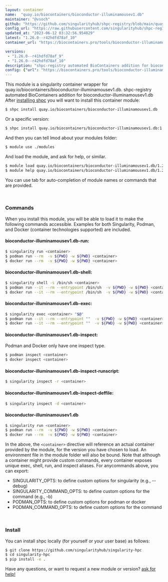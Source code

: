 ```yaml
---
layout: container
name:  "quay.io/biocontainers/bioconductor-illuminamousev1.db"
maintainer: "@vsoch"
github: "https://github.com/singularityhub/shpc-registry/blob/main/quay.io/biocontainers/bioconductor-illuminamousev1.db/container.yaml"
config_url: "https://raw.githubusercontent.com/singularityhub/shpc-registry/main/quay.io/biocontainers/bioconductor-illuminamousev1.db/container.yaml"
updated_at: "2023-06-12 03:32:56.954829"
latest: "1.26.0--r42hdfd78af_10"
container_url: "https://biocontainers.pro/tools/bioconductor-illuminamousev1.db"

versions:
 - "1.26.0--r41hdfd78af_9"
 - "1.26.0--r42hdfd78af_10"
description: "shpc-registry automated BioContainers addition for bioconductor-illuminamousev1.db"
config: {"url": "https://biocontainers.pro/tools/bioconductor-illuminamousev1.db", "maintainer": "@vsoch", "description": "shpc-registry automated BioContainers addition for bioconductor-illuminamousev1.db", "latest": {"1.26.0--r42hdfd78af_10": "sha256:3e165ee08ea602eb69fa48de41a806af1a47b23fb2341b7869afa9871706d1b2"}, "tags": {"1.26.0--r41hdfd78af_9": "sha256:5cedf7992a12bacdc76915d5743ff0634e448cfe2b1a695aca733f79a9167303", "1.26.0--r42hdfd78af_10": "sha256:3e165ee08ea602eb69fa48de41a806af1a47b23fb2341b7869afa9871706d1b2"}, "docker": "quay.io/biocontainers/bioconductor-illuminamousev1.db"}
---
```


This module is a singularity container wrapper for quay.io/biocontainers/bioconductor-illuminamousev1.db.
shpc-registry automated BioContainers addition for bioconductor-illuminamousev1.db
After [installing shpc](#install) you will want to install this container module:


```bash
$ shpc install quay.io/biocontainers/bioconductor-illuminamousev1.db
```

Or a specific version:

```bash
$ shpc install quay.io/biocontainers/bioconductor-illuminamousev1.db:1.26.0--r42hdfd78af_10
```

And then you can tell lmod about your modules folder:

```bash
$ module use ./modules
```

And load the module, and ask for help, or similar.

```bash
$ module load quay.io/biocontainers/bioconductor-illuminamousev1.db/1.26.0--r42hdfd78af_10
$ module help quay.io/biocontainers/bioconductor-illuminamousev1.db/1.26.0--r42hdfd78af_10
```

You can use tab for auto-completion of module names or commands that are provided.

<br>

### Commands

When you install this module, you will be able to load it to make the following commands accessible.
Examples for both Singularity, Podman, and Docker (container technologies supported) are included.

#### bioconductor-illuminamousev1.db-run:

```bash
$ singularity run <container>
$ podman run --rm  -v ${PWD} -w ${PWD} <container>
$ docker run --rm  -v ${PWD} -w ${PWD} <container>
```

#### bioconductor-illuminamousev1.db-shell:

```bash
$ singularity shell -s /bin/sh <container>
$ podman run --it --rm --entrypoint /bin/sh  -v ${PWD} -w ${PWD} <container>
$ docker run --it --rm --entrypoint /bin/sh  -v ${PWD} -w ${PWD} <container>
```

#### bioconductor-illuminamousev1.db-exec:

```bash
$ singularity exec <container> "$@"
$ podman run --it --rm --entrypoint ""  -v ${PWD} -w ${PWD} <container> "$@"
$ docker run --it --rm --entrypoint ""  -v ${PWD} -w ${PWD} <container> "$@"
```

#### bioconductor-illuminamousev1.db-inspect:

Podman and Docker only have one inspect type.

```bash
$ podman inspect <container>
$ docker inspect <container>
```

#### bioconductor-illuminamousev1.db-inspect-runscript:

```bash
$ singularity inspect -r <container>
```

#### bioconductor-illuminamousev1.db-inspect-deffile:

```bash
$ singularity inspect -d <container>
```



#### bioconductor-illuminamousev1.db

```bash
$ singularity run <container>
$ podman run --rm  -v ${PWD} -w ${PWD} <container>
$ docker run --rm  -v ${PWD} -w ${PWD} <container>
```


In the above, the `<container>` directive will reference an actual container provided
by the module, for the version you have chosen to load. An environment file in the
module folder will also be bound. Note that although a container
might provide custom commands, every container exposes unique exec, shell, run, and
inspect aliases. For anycommands above, you can export:

 - SINGULARITY_OPTS: to define custom options for singularity (e.g., --debug)
 - SINGULARITY_COMMAND_OPTS: to define custom options for the command (e.g., -b)
 - PODMAN_OPTS: to define custom options for podman or docker
 - PODMAN_COMMAND_OPTS: to define custom options for the command

<br>

### Install

You can install shpc locally (for yourself or your user base) as follows:

```bash
$ git clone https://github.com/singularityhub/singularity-hpc
$ cd singularity-hpc
$ pip install -e .
```

Have any questions, or want to request a new module or version? [ask for help!](https://github.com/singularityhub/singularity-hpc/issues)